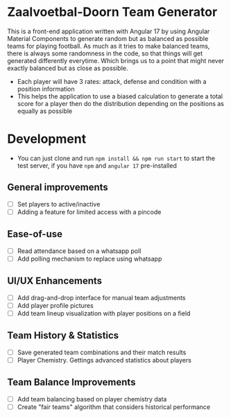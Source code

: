 # Zaalvoetbal-Doorn Team Generator
This is a front-end application written with Angular 17 by using Angular Material Components to generate random but as balanced as possible teams for playing football. As much as it tries to make balanced teams, there is always some randomness in the code, so that things will get generated differently everytime. Which brings us to a point that might never exactly balanced but as close as possible.

- Each player will have 3 rates: attack, defense and condition with a position information
- This helps the application to use a biased calculation to generate a total score for a player then do the distribution depending on the positions as equally as possible

# Development
- You can just clone and run `npm install && npm run start` to start the test server, if you have `npm` and `angular 17` pre-installed

## General improvements
- [ ] Set players to active/inactive
- [ ] Adding a feature for limited access with a pincode

## Ease-of-use
- [ ] Read attendance based on a whatsapp poll 
- [ ] Add polling mechanism to replace using whatsapp

## UI/UX Enhancements
- [ ] Add drag-and-drop interface for manual team adjustments
- [ ] Add player profile pictures
- [ ] Add team lineup visualization with player positions on a field

## Team History & Statistics
- [ ] Save generated team combinations and their match results
- [ ] Player Chemistry. Gettings advanced statistics about players 

## Team Balance Improvements
- [ ] Add team balancing based on player chemistry data
- [ ] Create "fair teams" algorithm that considers historical performance